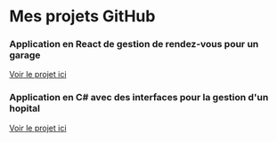 # Mes projets GitHub 

###  Application en React de gestion de rendez-vous pour un garage

[Voir le projet ici](https://github.com/Wolfgit1/garage-rdv-react/)

###  Application en C# avec des interfaces pour la gestion d'un hopital

[Voir le projet ici](https://github.com/Wolfgit1/gestion-hopital/)
